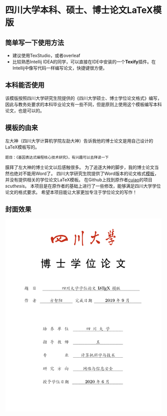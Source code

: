 # 四川大学本科、硕士、博士论文LaTeX模版

## 简单写一下使用方法
- 建议使用TexStudio，或者overleaf
- 比较熟悉Intellij IDEA的同学，可以直接在IDE中安装的一个**Texify**插件。在Intellij中像写代码一样编写论文，快捷键很方便。

## 本科能否使用
该模版按照四川大学研究生院提供的《四川大学硕士、博士学位论文格式》编写，因此与教务处要求的本科毕业论文有一些不同，但是原则上使用这个模板编写本科论文，也是可以的。

## 模板的由来
左大神（四川大学计算机学院左劼大神）告诉我他的博士论文是用自己设计的LaTeX模板写的。

`题目：《基因表达式编程核心技术研究》，有兴趣可以去拜读一下`

膜拜了左大神的博士论文以后感触很多。
为了追逐大神的脚步，我的博士论文当然也绝对不能用Word了。
四川大学研究生院提供了Word版本的论文格式[模板](http://gs.scu.edu.cn/info/1044/2110.htm)，
并没有提供相关的学位论文LaTeX模板。
在Github上找到原作者[cuiao](https://github.com/cuiao/SCU_ThesisDissertation_LaTeXTemplate)的项目*scuthesis*。
本项目是在原作者的基础上进行了一些修改，能够满足四川大学学位论文的格式要求。
希望本项目能让大家更加专注于学位论文的写作！

## 封面效果

![Cover Preview](/Images/cover.png "Cover Preview")
